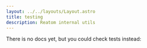 ```yaml
---
layout: ../../layouts/Layout.astro
title: testing
description: Reatom internal utils
---  
```


There is no docs yet, but you could check tests instead:
```ts

```
